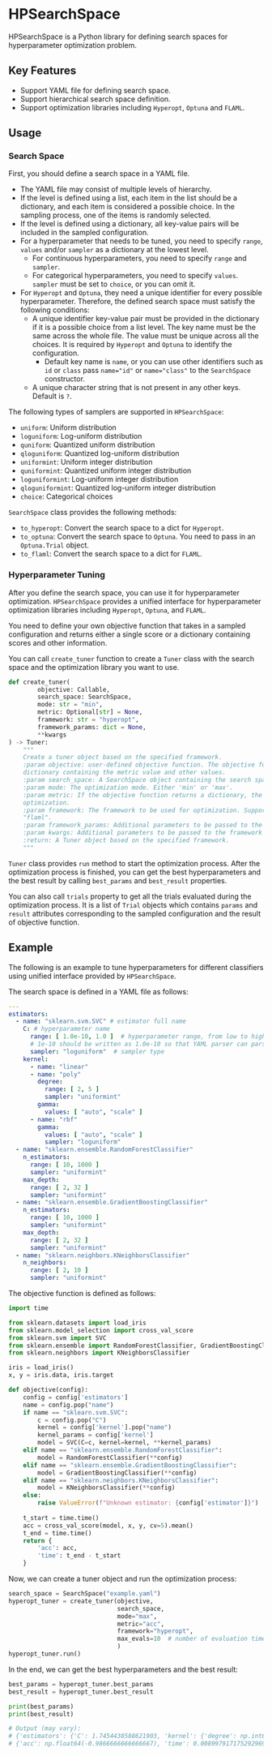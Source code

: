 # HPSearchSpace

HPSearchSpace is a Python library for defining search spaces for hyperparameter optimization problem.

## Key Features

- Support YAML file for defining search space.
- Support hierarchical search space definition.
- Support optimization libraries including `Hyperopt`, `Optuna` and `FLAML`.

## Usage

### Search Space

First, you should define a search space in a YAML file.

- The YAML file may consist of multiple levels of hierarchy.
- If the level is defined using a list, each item in the list should be a dictionary, and each item is considered a possible choice.
In the sampling process, one of the items is randomly selected.
- If the level is defined using a dictionary, all key-value pairs will be included in the sampled configuration.
- For a hyperparameter that needs to be tuned, you need to specify `range`, `values` and/or `sampler` as a dictionary at the lowest level.
  - For continuous hyperparameters, you need to specify `range` and `sampler`. 
  - For categorical hyperparameters, you need to specify `values`. `sampler` must be set to `choice`, or you can omit it.
- For `Hyperopt` and `Optuna`, they need a unique identifier for every possible hyperparameter. Therefore, the defined search space must satisfy the following conditions:
  - A unique identifier key-value pair must be provided in the dictionary if it is a possible choice from a list level. 
  The key name must be the same across the whole file. The value must be unique across all the choices.
  It is required by `Hyperopt` and `Optuna` to identify the configuration.
    - Default key name is `name`, or you can use other identifiers such as `id` or `class` pass `name="id"` or `name="class"` to the `SearchSpace` constructor.
  - A unique character string that is not present in any other keys. Default is `?`.

The following types of samplers are supported in `HPSearchSpace`:
- `uniform`: Uniform distribution
- `loguniform`: Log-uniform distribution
- `quniform`: Quantized uniform distribution
- `qloguniform`: Quantized log-uniform distribution
- `uniformint`: Uniform integer distribution
- `quniformint`: Quantized uniform integer distribution
- `loguniformint`: Log-uniform integer distribution
- `qloguniformint`: Quantized log-uniform integer distribution
- `choice`: Categorical choices

`SearchSpace` class provides the following methods:

- `to_hyperopt`: Convert the search space to a dict for `Hyperopt`.
- `to_optuna`: Convert the search space to `Optuna`. You need to pass in an `Optuna.Trial` object.
- `to_flaml`: Convert the search space to a dict for `FLAML`.

### Hyperparameter Tuning

After you define the search space, you can use it for hyperparameter optimization. `HPSearchSpace` provides a unified interface for hyperparameter optimization libraries including `Hyperopt`, `Optuna`, and `FLAML`.

You need to define your own objective function that takes in a sampled configuration and returns either a single score or a dictionary containing scores and other information.

You can call `create_tuner` function to create a `Tuner` class with the search space and the optimization library you want to use.

```python
def create_tuner(
        objective: Callable,
        search_space: SearchSpace,
        mode: str = "min",
        metric: Optional[str] = None,
        framework: str = "hyperopt",
        framework_params: dict = None,
        **kwargs
) -> Tuner:
    """
    Create a tuner object based on the specified framework.
    :param objective: user-defined objective function. The objective function can ouput a single float value, or a
    dictionary containing the metric value and other values.
    :param search_space: A SearchSpace object containing the search space for the hyperparameters.
    :param mode: The optimization mode. Either 'min' or 'max'.
    :param metric: If the objective function returns a dictionary, the metric key specifies the key to be used for
    optimization.
    :param framework: The framework to be used for optimization. Supported frameworks are "hyperopt", "optuna", and
    "flaml".
    :param framework_params: Additional parameters to be passed to the framework tuning function.
    :param kwargs: Additional parameters to be passed to the framework tuning function.
    :return: A Tuner object based on the specified framework.
    """
```

`Tuner` class provides `run` method to start the optimization process. 
After the optimization process is finished, you can get the best hyperparameters and the best result by calling `best_params` and `best_result` properties.

You can also call `trials` property to get all the trials evaluated during the optimization process. 
It is a list of `Trial` objects which contains `params` and `result` attributes corresponding to the sampled configuration and the result of objective function.

## Example

The following is an example to tune hyperparameters for different classifiers using unified interface provided by `HPSearchSpace`.

The search space is defined in a YAML file as follows:

```yaml
---
estimators:
  - name: "sklearn.svm.SVC" # estimator full name
    C: # hyperparameter name
      range: [ 1.0e-10, 1.0 ]  # hyperparameter range, from low to high. For scientific notation,
      # 1e-10 should be written as 1.0e-10 so that YAML parser can parse it as numeric type correctly.
      sampler: "loguniform"  # sampler type
    kernel:
      - name: "linear"
      - name: "poly"
        degree:
          range: [ 2, 5 ]
          sampler: "uniformint"
        gamma:
          values: [ "auto", "scale" ]
      - name: "rbf"
        gamma:
          values: [ "auto", "scale" ]
          sampler: "loguniform"
  - name: "sklearn.ensemble.RandomForestClassifier"
    n_estimators:
      range: [ 10, 1000 ]
      sampler: "uniformint"
    max_depth:
      range: [ 2, 32 ]
      sampler: "uniformint"
  - name: "sklearn.ensemble.GradientBoostingClassifier"
    n_estimators:
      range: [ 10, 1000 ]
      sampler: "uniformint"
    max_depth:
      range: [ 2, 32 ]
      sampler: "uniformint"
  - name: "sklearn.neighbors.KNeighborsClassifier"
    n_neighbors:
      range: [ 2, 10 ]
      sampler: "uniformint"
```

The objective function is defined as follows:

```python
import time

from sklearn.datasets import load_iris
from sklearn.model_selection import cross_val_score
from sklearn.svm import SVC
from sklearn.ensemble import RandomForestClassifier, GradientBoostingClassifier
from sklearn.neighbors import KNeighborsClassifier

iris = load_iris()
x, y = iris.data, iris.target

def objective(config):
    config = config['estimators']
    name = config.pop("name")
    if name == "sklearn.svm.SVC":
        c = config.pop("C")
        kernel = config['kernel'].pop("name")
        kernel_params = config['kernel']
        model = SVC(C=c, kernel=kernel, **kernel_params)
    elif name == "sklearn.ensemble.RandomForestClassifier":
        model = RandomForestClassifier(**config)
    elif name == "sklearn.ensemble.GradientBoostingClassifier":
        model = GradientBoostingClassifier(**config)
    elif name == "sklearn.neighbors.KNeighborsClassifier":
        model = KNeighborsClassifier(**config)
    else:
        raise ValueError(f"Unknown estimator: {config['estimator']}")
    
    t_start = time.time()
    acc = cross_val_score(model, x, y, cv=5).mean()
    t_end = time.time()
    return {
        'acc': acc, 
        'time': t_end - t_start
    }
```

Now, we can create a tuner object and run the optimization process:

```python
search_space = SearchSpace("example.yaml")
hyperopt_tuner = create_tuner(objective,
                              search_space,
                              mode="max",
                              metric="acc",
                              framework="hyperopt",
                              max_evals=10  # number of evaluation times
                              )
hyperopt_tuner.run()
```

In the end, we can get the best hyperparameters and the best result:

```python
best_params = hyperopt_tuner.best_params
best_result = hyperopt_tuner.best_result

print(best_params)
print(best_result)

# Output (may vary):
# {'estimators': {'C': 1.7454438588621903, 'kernel': {'degree': np.int64(2), 'gamma': 'scale', 'name': 'poly'}, 'name': 'sklearn.svm.SVC'}}
# {'acc': np.float64(-0.9866666666666667), 'time': 0.008997917175292969}
```